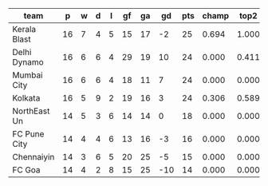 |     team     | p  | w | d | l | gf | ga | gd  | pts | champ | top2  | top3  | top4  |  5-7  | bot4  | bot3  | bot2  |
|--------------|----|---|---|---|----|----|-----|-----|-------|-------|-------|-------|-------|-------|-------|-------|
| Kerala Blast | 16 | 7 | 4 | 5 | 15 | 17 |  -2 |  25 | 0.694 | 1.000 | 1.000 | 1.000 | 0.000 | 0.000 | 0.000 | 0.000|
| Delhi Dynamo | 16 | 6 | 6 | 4 | 29 | 19 |  10 |  24 | 0.000 | 0.411 | 1.000 | 1.000 | 0.000 | 0.000 | 0.000 | 0.000|
| Mumbai City  | 16 | 6 | 6 | 4 | 18 | 11 |   7 |  24 | 0.000 | 0.000 | 0.411 | 1.000 | 0.000 | 0.000 | 0.000 | 0.000|
| Kolkata      | 16 | 5 | 9 | 2 | 19 | 16 |   3 |  24 | 0.306 | 0.589 | 0.589 | 1.000 | 0.000 | 0.000 | 0.000 | 0.000|
| NorthEast Un | 14 | 5 | 3 | 6 | 14 | 14 |   0 |  18 | 0.000 | 0.000 | 0.000 | 0.000 | 1.000 | 1.000 | 0.000 | 0.000|
| FC Pune City | 14 | 4 | 4 | 6 | 13 | 16 |  -3 |  16 | 0.000 | 0.000 | 0.000 | 0.000 | 1.000 | 1.000 | 1.000 | 0.000|
| Chennaiyin   | 14 | 3 | 6 | 5 | 20 | 25 |  -5 |  15 | 0.000 | 0.000 | 0.000 | 0.000 | 1.000 | 1.000 | 1.000 | 1.000|
| FC Goa       | 14 | 4 | 2 | 8 | 15 | 25 | -10 |  14 | 0.000 | 0.000 | 0.000 | 0.000 | 0.000 | 1.000 | 1.000 | 1.000|
